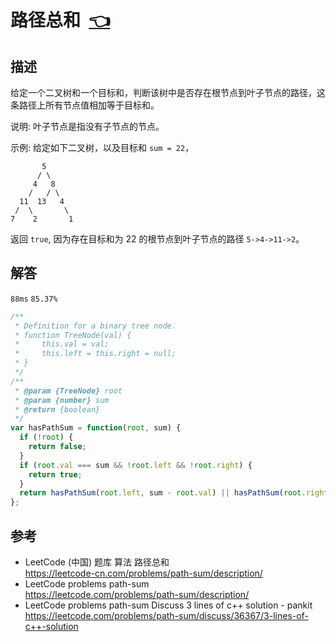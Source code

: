 # <a id="pathSum"></a>路径总和&nbsp;&nbsp;[:point_left:][readme.problemSet.algorithm.pathSum] #

## 描述 ##

给定一个二叉树和一个目标和，判断该树中是否存在根节点到叶子节点的路径，这条路径上所有节点值相加等于目标和。

说明: 叶子节点是指没有子节点的节点。

示例:
给定如下二叉树，以及目标和 `sum = 22`，

```
       5
      / \
     4   8
    /   / \
  11  13   4
 /  \       \
7    2       1
```

返回 `true`, 因为存在目标和为 22 的根节点到叶子节点的路径 `5->4->11->2`。

## 解答 ##

`88ms` `85.37%`

```javascript
/**
 * Definition for a binary tree node.
 * function TreeNode(val) {
 *     this.val = val;
 *     this.left = this.right = null;
 * }
 */
/**
 * @param {TreeNode} root
 * @param {number} sum
 * @return {boolean}
 */
var hasPathSum = function(root, sum) {
  if (!root) {
    return false;
  }
  if (root.val === sum && !root.left && !root.right) {
    return true;
  }
  return hasPathSum(root.left, sum - root.val) || hasPathSum(root.right, sum - root.val);
};
```

## 参考 ##

* LeetCode (中国) 题库 算法 路径总和  
  <https://leetcode-cn.com/problems/path-sum/description/>
* LeetCode problems path-sum  
  <https://leetcode.com/problems/path-sum/description/>
* LeetCode problems path-sum Discuss 3 lines of  c++ solution - pankit  
  <https://leetcode.com/problems/path-sum/discuss/36367/3-lines-of-c++-solution>

<!-- 链接 开始 -->
[readme.problemSet.algorithm.pathSum]: ../../README.md#problemSet.algorithm.pathSum "README"
<!-- 链接 结束 -->